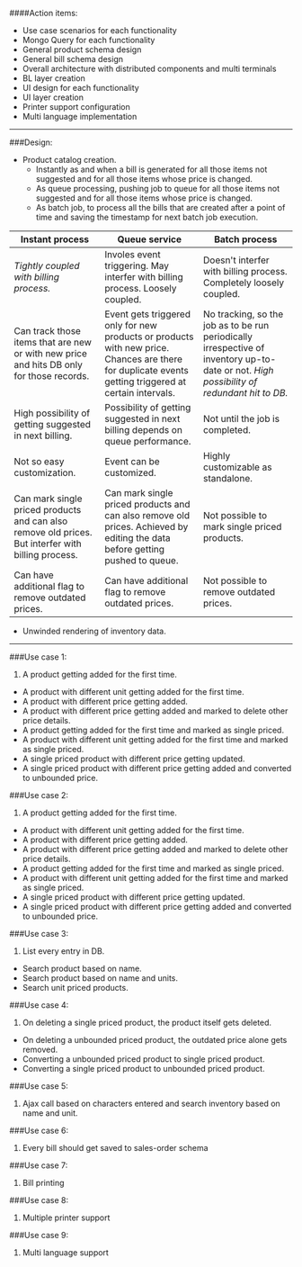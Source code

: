 ####Action items:
* Use case scenarios for each functionality
* Mongo Query for each functionality
* General product schema design
* General bill schema design
* Overall architecture with distributed components and multi terminals
* BL layer creation
* UI design for each functionality
* UI layer creation
* Printer support configuration
* Multi language implementation

---
###Design:
* Product catalog creation.
  * Instantly as and when a bill is generated for all those items not suggested and for all those items whose price is changed.
  * As queue processing, pushing job to queue for all those items not suggested and for all those items whose price is changed.
  * As batch job, to process all the bills that are created after a point of time and saving the timestamp for next batch job execution.

Instant process | Queue service | Batch process
---|---|---
_Tightly coupled with billing process._ | Involes event triggering. May interfer with billing process. Loosely coupled. | Doesn't interfer with billing process. Completely loosely coupled.
Can track those items that are new or with new price and hits DB only for those records. | Event gets triggered only for new products or products with new price. Chances are there for duplicate events getting triggered at certain intervals. | No tracking, so the job as to be run periodically irrespective of inventory up-to-date or not. _High possibility of redundant hit to DB._
High possibility of getting suggested in next billing. | Possibility of getting suggested in next billing depends on queue performance. | Not until the job is completed.
Not so easy customization. | Event can be customized. | Highly customizable as standalone.
Can mark single priced products and can also remove old prices. But interfer with billing process. | Can mark single priced products and can also remove old prices. Achieved by editing the data before getting pushed to queue. | Not possible to mark single priced products.
Can have additional flag to remove outdated prices. | Can have additional flag to remove outdated prices. | Not possible to remove outdated prices.

* Unwinded rendering of inventory data.

---
###Use case 1:
1. A product getting added for the first time.
* A product with different unit getting added for the first time.
* A product with different price getting added.
* A product with different price getting added and marked to delete other price details.
* A product getting added for the first time and marked as single priced.
* A product with different unit getting added for the first time and marked as single priced.
* A single priced product with different price getting updated.
* A single priced product with different price getting added and converted to unbounded price.

###Use case 2:
1. A product getting added for the first time.
* A product with different unit getting added for the first time.
* A product with different price getting added.
* A product with different price getting added and marked to delete other price details.
* A product getting added for the first time and marked as single priced.
* A product with different unit getting added for the first time and marked as single priced.
* A single priced product with different price getting updated.
* A single priced product with different price getting added and converted to unbounded price.

###Use case 3:
1. List every entry in DB.
* Search product based on name.
* Search product based on name and units.
* Search unit priced products.

###Use case 4:
1. On deleting a single priced product, the product itself gets deleted.
* On deleting a unbounded priced product, the outdated price alone gets removed.
* Converting a unbounded priced product to single priced product.
* Converting a single priced product to unbounded priced product.

###Use case 5:
1. Ajax call based on characters entered and search inventory based on name and unit.

###Use case 6:
1. Every bill should get saved to sales-order schema

###Use case 7:
1. Bill printing

###Use case 8:
1. Multiple printer support

###Use case 9:
1. Multi language support

